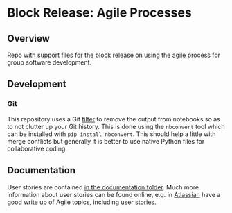 # Block Release: Agile Processes

## Overview

Repo with support files for the block release on using the agile process for group software development.

## Development

### Git

This repository uses a Git [filter](https://git-scm.com/book/en/v2/Customizing-Git-Git-Attributes) to remove the output from notebooks so as to not clutter up your Git history. This is done using the `nbconvert` tool which can be installed with `pip install nbconvert`. This should help a little with merge conflicts but generally it is better to use native Python files for collaborative coding.

## Documentation

User stories are contained [in the documentation folder](./doc/stories.md). Much more information about user stories can be found online, e.g. in [Atlassian](https://www.atlassian.com/agile/project-management/user-stories) have a good write up of Agile topics, including user stories.
